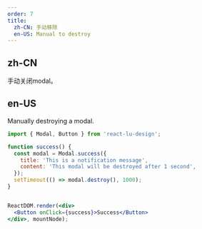```yaml
---
order: 7
title: 
  zh-CN: 手动移除
  en-US: Manual to destroy
---
```


## zh-CN

手动关闭modal。

## en-US

Manually destroying a modal.

````jsx
import { Modal, Button } from 'react-lu-design';

function success() {
  const modal = Modal.success({
    title: 'This is a notification message',
    content: 'This modal will be destroyed after 1 second',
  });
  setTimeout(() => modal.destroy(), 1000);
}


ReactDOM.render(<div>
  <Button onClick={success}>Success</Button>
</div>, mountNode);
````
